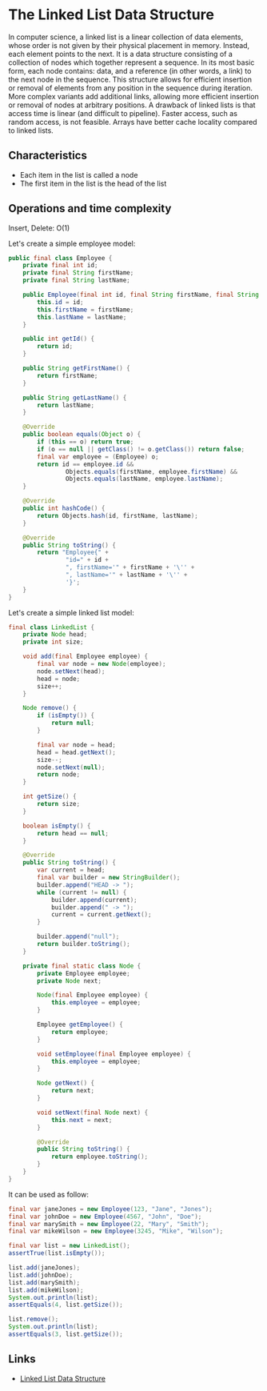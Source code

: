 # The Linked List Data Structure

In computer science, a linked list is a linear collection of data elements, whose order is not given by their physical 
placement in memory. Instead, each element points to the next. It is a data structure consisting of a collection of 
nodes which together represent a sequence. In its most basic form, each node contains: data, and a reference 
(in other words, a link) to the next node in the sequence. This structure allows for efficient insertion or 
removal of elements from any position in the sequence during iteration. More complex variants add additional links, 
allowing more efficient insertion or removal of nodes at arbitrary positions. 
A drawback of linked lists is that access time is linear (and difficult to pipeline). 
Faster access, such as random access, is not feasible. Arrays have better cache locality compared to linked lists.

## Characteristics

- Each item in the list is called a node
- The first item in the list is the head of the list

## Operations and time complexity

Insert, Delete: O(1)

Let's create a simple employee model:

```java
public final class Employee {
    private final int id;
    private final String firstName;
    private final String lastName;

    public Employee(final int id, final String firstName, final String lastName) {
        this.id = id;
        this.firstName = firstName;
        this.lastName = lastName;
    }

    public int getId() {
        return id;
    }

    public String getFirstName() {
        return firstName;
    }

    public String getLastName() {
        return lastName;
    }

    @Override
    public boolean equals(Object o) {
        if (this == o) return true;
        if (o == null || getClass() != o.getClass()) return false;
        final var employee = (Employee) o;
        return id == employee.id &&
                Objects.equals(firstName, employee.firstName) &&
                Objects.equals(lastName, employee.lastName);
    }

    @Override
    public int hashCode() {
        return Objects.hash(id, firstName, lastName);
    }

    @Override
    public String toString() {
        return "Employee{" +
                "id=" + id +
                ", firstName='" + firstName + '\'' +
                ", lastName='" + lastName + '\'' +
                '}';
    }
}
```

Let's create a simple linked list model:

```java
final class LinkedList {
    private Node head;
    private int size;

    void add(final Employee employee) {
        final var node = new Node(employee);
        node.setNext(head);
        head = node;
        size++;
    }

    Node remove() {
        if (isEmpty()) {
            return null;
        }

        final var node = head;
        head = head.getNext();
        size--;
        node.setNext(null);
        return node;
    }

    int getSize() {
        return size;
    }

    boolean isEmpty() {
        return head == null;
    }

    @Override
    public String toString() {
        var current = head;
        final var builder = new StringBuilder();
        builder.append("HEAD -> ");
        while (current != null) {
            builder.append(current);
            builder.append(" -> ");
            current = current.getNext();
        }

        builder.append("null");
        return builder.toString();
    }

    private final static class Node {
        private Employee employee;
        private Node next;

        Node(final Employee employee) {
            this.employee = employee;
        }

        Employee getEmployee() {
            return employee;
        }

        void setEmployee(final Employee employee) {
            this.employee = employee;
        }

        Node getNext() {
            return next;
        }

        void setNext(final Node next) {
            this.next = next;
        }

        @Override
        public String toString() {
            return employee.toString();
        }
    }
}
```

It can be used as follow:

```java
final var janeJones = new Employee(123, "Jane", "Jones");
final var johnDoe = new Employee(4567, "John", "Doe");
final var marySmith = new Employee(22, "Mary", "Smith");
final var mikeWilson = new Employee(3245, "Mike", "Wilson");

final var list = new LinkedList();
assertTrue(list.isEmpty());

list.add(janeJones);
list.add(johnDoe);
list.add(marySmith);
list.add(mikeWilson);
System.out.println(list);
assertEquals(4, list.getSize());

list.remove();
System.out.println(list);
assertEquals(3, list.getSize());
```

## Links

* [Linked List Data Structure](https://en.wikipedia.org/wiki/Linked_list)